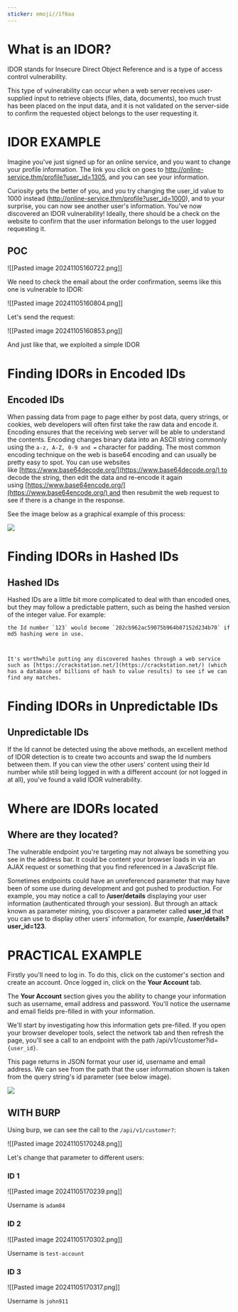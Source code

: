 ```yaml
---
sticker: emoji//1f6aa
---
```

# **What is an IDOR?**  

IDOR stands for Insecure Direct Object Reference and is a type of access control vulnerability.  

This type of vulnerability can occur when a web server receives user-supplied input to retrieve objects (files, data, documents), too much trust has been placed on the input data, and it is not validated on the server-side to confirm the requested object belongs to the user requesting it.


# IDOR EXAMPLE

Imagine you've just signed up for an online service, and you want to change your profile information. The link you click on goes to http://online-service.thm/profile?user_id=1305, and you can see your information.  
  
Curiosity gets the better of you, and you try changing the user_id value to 1000 instead (http://online-service.thm/profile?user_id=1000), and to your surprise, you can now see another user's information. You've now discovered an IDOR vulnerability! Ideally, there should be a check on the website to confirm that the user information belongs to the user logged requesting it.  
  
## POC


![[Pasted image 20241105160722.png]]

We need to check the email about the order confirmation, seems like this one is vulnerable to IDOR:

![[Pasted image 20241105160804.png]]

Let's send the request:


![[Pasted image 20241105160853.png]]

And just like that, we exploited a simple IDOR


# Finding IDORs in Encoded IDs

## **Encoded IDs**

When passing data from page to page either by post data, query strings, or cookies, web developers will often first take the raw data and encode it. Encoding ensures that the receiving web server will be able to understand the contents. Encoding changes binary data into an ASCII string commonly using the `a-z, A-Z, 0-9 and =` character for padding. The most common encoding technique on the web is base64 encoding and can usually be pretty easy to spot. You can use websites like [https://www.base64decode.org/](https://www.base64decode.org/) to decode the string, then edit the data and re-encode it again using [https://www.base64encode.org/](https://www.base64encode.org/) and then resubmit the web request to see if there is a change in the response.  
  
See the image below as a graphical example of this process:  

  

![](https://tryhackme-images.s3.amazonaws.com/user-uploads/5efe36fb68daf465530ca761/room-content/5f2cbe5c4ab4a274420bc9a9afc9202d.png)


# Finding IDORs in Hashed IDs

## **Hashed IDs**

Hashed IDs are a little bit more complicated to deal with than encoded ones, but they may follow a predictable pattern, such as being the hashed version of the integer value. For example:

```ad-example
the Id number `123` would become `202cb962ac59075b964b07152d234b70` if md5 hashing were in use.

  

It's worthwhile putting any discovered hashes through a web service such as [https://crackstation.net/](https://crackstation.net/) (which has a database of billions of hash to value results) to see if we can find any matches.
```

# Finding IDORs in Unpredictable IDs

## **Unpredictable IDs**

If the Id cannot be detected using the above methods, an excellent method of IDOR detection is to create two accounts and swap the Id numbers between them. If you can view the other users' content using their Id number while still being logged in with a different account (or not logged in at all), you've found a valid IDOR vulnerability.


# Where are IDORs located


## **Where are they located?**

The vulnerable endpoint you're targeting may not always be something you see in the address bar. It could be content your browser loads in via an AJAX request or something that you find referenced in a JavaScript file. 

  

Sometimes endpoints could have an unreferenced parameter that may have been of some use during development and got pushed to production. For example, you may notice a call to **/user/details** displaying your user information (authenticated through your session). But through an attack known as parameter mining, you discover a parameter called **user_id** that you can use to display other users' information, for example, **/user/details?user_id=123**.



# PRACTICAL EXAMPLE


Firstly you'll need to log in. To do this, click on the customer's section and create an account. Once logged in, click on the **Your Account** tab. 

  

The **Your Account** section gives you the ability to change your information such as username, email address and password. You'll notice the username and email fields pre-filled in with your information.  

  

We'll start by investigating how this information gets pre-filled. If you open your browser developer tools, select the network tab and then refresh the page, you'll see a call to an endpoint with the path /api/v1/customer?id=`{user_id}`.

  

This page returns in JSON format your user id, username and email address. We can see from the path that the user information shown is taken from the query string's id parameter (see below image).  

  

![](https://tryhackme-images.s3.amazonaws.com/user-uploads/5efe36fb68daf465530ca761/room-content/5d71d3fe747a8c8934564feddfc69f75.png)

## WITH BURP

Using burp, we can see the call to the `/api/v1/customer?`:

![[Pasted image 20241105170248.png]]

Let's change that parameter to different users:

### ID 1

![[Pasted image 20241105170239.png]]

Username is `adam84`

### ID 2

![[Pasted image 20241105170302.png]]



Username is `test-account`

### ID 3

![[Pasted image 20241105170317.png]]


Username is `john911`

